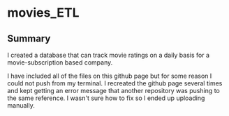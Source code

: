 # movies_ETL

## Summary

I created a database that can track movie ratings on a daily basis for a movie-subscription based company.

I have included all of the files on this github page but for some reason I could not push from my terminal. I recreated the github page several times and kept getting an error message that another repository was pushing to the same reference. I wasn't sure how to fix so I ended up uploading manually.
